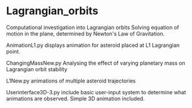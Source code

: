 # Lagrangian_orbits
Computational investigation into Lagrangian orbits
Solving equation of motion in the plane, determined by Newton's Law of Gravitation.


AnimationL1.py
displays animation for asteroid placed at L1 Lagrangian point.

ChangingMassNew.py
Analysing the effect of varying planetary mass on Lagrangian orbit stability

L1New.py
animations of multiple asteroid trajectories

Userinterface3D-3.py
include basic user-input system to determine what animations are observed. Simple 3D animation included.





